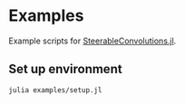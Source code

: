 # Examples

Example scripts for
[SteerableConvolutions.jl](https://github.com/agdestein/SteerableConvolutions.jl).

## Set up environment

```sh
julia examples/setup.jl
```
